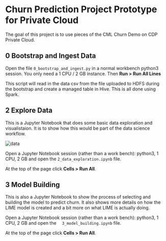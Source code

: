 # Churn Prediction Project Prototype for Private Cloud
The goal of this project is to use pieces of the CML Churn Demo on CDP Private Cloud.


## 0 Bootstrap and Ingest Data
Open the file `0_bootstrap_and_ingest.py` in a normal workbench python3 session. You only need a 
1 CPU / 2 GB instance. Then **Run > Run All Lines**

This script will read in the data csv from the file uploaded to HDFS
during the bootstrap and create a managed table in Hive. This is all done using Spark.

## 2 Explore Data
This is a Jupyter Notebook that does some basic data exploration and visualistaion. It 
is to show how this would be part of the data science workflow.

![data](https://raw.githubusercontent.com/fletchjeff/cml_churn_demo_mlops/master/images/data.png)

Open a Jupyter Notebook session (rather than a work bench): python3, 1 CPU, 2 GB and 
open the `2_data_exploration.ipynb` file. 

At the top of the page click **Cells > Run All**.

## 3 Model Building
This is also a Jupyter Notebook to show the process of selecting and building the model 
to predict churn. It also shows more details on how the LIME model is created and a bit 
more on what LIME is actually doing.

Open a Jupyter Notebook session (rather than a work bench): python3, 1 CPU, 2 GB and 
open the `	3_model_building.ipynb` file. 

At the top of the page click **Cells > Run All**.
